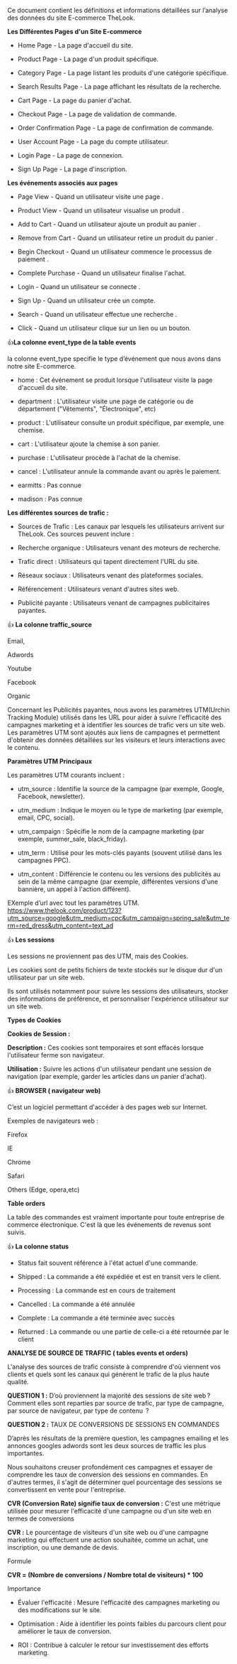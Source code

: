 Ce document contient les définitions et informations détaillées sur l’analyse des données du site E-commerce TheLook.

**Les Différentes Pages d'un Site E-commerce**

- Home Page - La page d'accueil du site.

- Product Page - La page d'un produit spécifique.

- Category Page - La page listant les produits d'une catégorie spécifique.

- Search Results Page - La page affichant les résultats de la recherche.

- Cart Page - La page du panier d'achat.

- Checkout Page - La page de validation de commande.

- Order Confirmation Page - La page de confirmation de commande.

- User Account Page - La page du compte utilisateur.

- Login Page - La page de connexion.

- Sign Up Page - La page d'inscription.


**Les événements associés aux pages**

- Page View - Quand un utilisateur visite une page .

- Product View - Quand un utilisateur visualise un produit .

- Add to Cart - Quand un utilisateur ajoute un produit au panier .

- Remove from Cart - Quand un utilisateur retire un produit du panier .

- Begin Checkout - Quand un utilisateur commence le processus de paiement .

- Complete Purchase - Quand un utilisateur finalise l'achat.

- Login - Quand un utilisateur se connecte .

- Sign Up - Quand un utilisateur crée un compte.

- Search - Quand un utilisateur effectue une recherche .

- Click - Quand un utilisateur clique sur un lien ou un bouton.



👍**La colonne event_type de la table events**


la colonne event_type specifie le type d’événement que nous avons dans notre site E-commerce.

- home  :  Cet événement se produit lorsque l'utilisateur visite la page d'accueil du site.

- department  : L'utilisateur visite une page de catégorie ou de département ("Vêtements", "Électronique", etc)

- product  : L'utilisateur consulte un produit spécifique, par exemple, une chemise.

- cart : L'utilisateur ajoute la chemise à son panier.

- purchase : L'utilisateur procède à l'achat de la chemise.

- cancel : L'utilisateur annule la commande avant ou après le paiement.

- earmitts : Pas connue 

- madison : Pas connue



**Les différentes sources de trafic :** 

- Sources de Trafic : Les canaux par lesquels les utilisateurs arrivent sur TheLook. Ces sources peuvent inclure :

- Recherche organique : Utilisateurs venant des moteurs de recherche.

- Trafic direct : Utilisateurs qui tapent directement l'URL du site.

- Réseaux sociaux : Utilisateurs venant des plateformes sociales.

- Référencement : Utilisateurs venant d'autres sites web.

- Publicité payante : Utilisateurs venant de campagnes publicitaires payantes.


👍 **La colonne traffic_source**

Email,

Adwords

Youtube

Facebook

Organic

Concernant les Publicités payantes, nous  avons les paramètres UTM(Urchin Tracking Module) utilisés dans les URL pour aider à suivre l'efficacité des campagnes marketing et à identifier les sources de trafic vers un site web.
Les paramètres UTM sont ajoutés aux liens de campagnes et permettent d'obtenir des données détaillées sur les visiteurs et leurs interactions avec le contenu.

**Paramètres UTM Principaux**

Les paramètres UTM courants incluent :

- utm_source : Identifie la source de la campagne (par exemple, Google, Facebook, newsletter).

- utm_medium : Indique le moyen ou le type de marketing (par exemple, email, CPC, social).

- utm_campaign : Spécifie le nom de la campagne marketing (par exemple, summer_sale, black_friday).

- utm_term : Utilisé pour les mots-clés payants (souvent utilisé dans les campagnes PPC).

- utm_content : Différencie le contenu ou les versions des publicités au sein de la même campagne (par exemple, différentes versions d'une bannière, un appel à l'action différent).


EXemple d’url avec tout les paramètres UTM.
https://www.thelook.com/product/123?utm_source=google&utm_medium=cpc&utm_campaign=spring_sale&utm_term=red_dress&utm_content=text_ad

👍 **Les sessions**

Les sessions ne proviennent pas des UTM, mais des Cookies. 

Les cookies sont de petits fichiers de texte stockés sur le disque dur d'un utilisateur par un site web. 

Ils sont utilisés notamment pour suivre les sessions des utilisateurs, stocker des informations de préférence, et personnaliser l'expérience utilisateur sur un site web.

**Types de Cookies**

**Cookies de Session :**

**Description :** Ces cookies sont temporaires et sont effacés lorsque l'utilisateur ferme son navigateur.

**Utilisation :** Suivre les actions d'un utilisateur pendant une session de navigation (par exemple, garder les articles dans un panier d'achat).


👍 **BROWSER ( navigateur web)**

C’est un logiciel permettant d'accéder à des pages web sur Internet.

Exemples de navigateurs web :

Firefox

IE

Chrome

Safari

Others (Edge, opera,etc)


**Table orders**

La table des commandes est vraiment importante pour toute entreprise de commerce électronique. C'est là que les événements de revenus sont suivis.

👍 **La colonne status**

 - Status fait souvent référence à l'état actuel d'une commande. 

- Shipped  : La commande a été expédiée et est en transit vers le client.

- Processing :  La commande est en cours de traitement

- Cancelled : La commande a été annulée

- Complete : La commande a été terminée avec succès

- Returned : La commande ou une partie de celle-ci a été retournée par le client


**ANALYSE DE SOURCE DE TRAFFIC  ( tables events et orders)**


L'analyse des sources de trafic consiste à comprendre d'où viennent vos clients et quels sont les canaux qui génèrent le trafic de la plus haute qualité.


**QUESTION 1 :**  D’où proviennent la majorité des sessions de site web ? Comment elles sont reparties par source de trafic, par type de campagne, par source de navigateur, par type de contenu  ?


**QUESTION 2 :** TAUX DE CONVERSIONS DE SESSIONS EN COMMANDES


D’après les résultats de la première question, les campagnes emailing et les annonces googles adwords sont les deux sources de traffic les plus importantes. 

Nous souhaitons creuser profondément ces campagnes et essayer de comprendre les taux de conversion des sessions en commandes. En d'autres termes, il s'agit de déterminer quel pourcentage des sessions se convertissent en vente pour l'entreprise.


**CVR  (Conversion Rate) signifie taux de conversion :**  C'est une métrique utilisée pour mesurer l'efficacité d'une campagne ou d'un site web en termes de conversions

**CVR :** Le pourcentage de visiteurs d'un site web ou d'une campagne marketing qui effectuent une action souhaitée, comme un achat, une inscription, ou une demande de devis.

Formule

**CVR = (Nombre de conversions / Nombre total de visiteurs) * 100**

Importance

- Évaluer l'efficacité : Mesure l'efficacité des campagnes marketing ou des modifications sur le site.

- Optimisation : Aide à identifier les points faibles du parcours client pour améliorer le taux de conversion.

- ROI : Contribue à calculer le retour sur investissement des efforts marketing.
